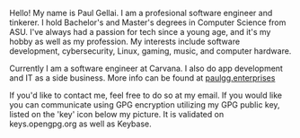 Hello! My name is Paul Gellai. I am a profesional software engineer and tinkerer. I hold Bachelor's and Master's degrees in Computer Science from ASU. I've always had a passion for tech since a young age, and it's my hobby as well as my profession. My interests include software development, cybersecurity, Linux, gaming, music, and computer hardware.

Currently I am a software engineer at Carvana. I also do app development and IT as a side business. More info can be found at [paulgg.enterprises](https://paulgg.enterprises)

If you'd like to contact me, feel free to do so at my email. If you would like you can communicate using GPG encryption utilizing my GPG public key, listed on the 'key' icon below my picture. It is validated on keys.opengpg.org as well as Keybase.